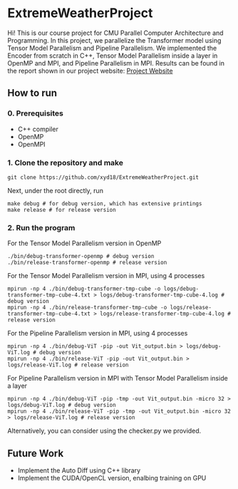 # ExtremeWeatherProject
Hi! This is our course project for CMU Parallel Computer Architecture and Programming. In this project, we parallelize the Transformer model using Tensor Model Parallelism and Pipeline Parallelism. We implemented the Encoder from scratch in C++, Tensor Model Parallelism inside a layer in OpenMP and MPI, and Pipeline Parallelism in MPI. Results can be found in the report shown in our project website:
[Project Website](https://xyd18.github.io/ExtremeWeatherProject/)


## How to run
### 0. Prerequisites
- C++ compiler
- OpenMP
- OpenMPI

### 1. Clone the repository and make
```
git clone https://github.com/xyd18/ExtremeWeatherProject.git
```

Next, under the root directly, run
```
make debug # for debug version, which has extensive printings
make release # for release version
```

### 2. Run the program
For the Tensor Model Parallelism version in OpenMP
```
./bin/debug-transformer-openmp # debug version
./bin/release-transformer-openmp # release version
```


For the Tensor Model Parallelism version in MPI, using 4 processes
```
mpirun -np 4 ./bin/debug-transformer-tmp-cube -o logs/debug-transformer-tmp-cube-4.txt > logs/debug-transformer-tmp-cube-4.log # debug version
mpirun -np 4 ./bin/release-transformer-tmp-cube -o logs/release-transformer-tmp-cube-4.txt > logs/release-transformer-tmp-cube-4.log # release version
```


For the Pipeline Parallelism version in MPI, using 4 processes
```
mpirun -np 4 ./bin/debug-ViT -pip -out Vit_output.bin > logs/debug-ViT.log # debug version
mpirun -np 4 ./bin/release-ViT -pip -out Vit_output.bin > logs/release-ViT.log # release version
```


For Pipeline Parallelism version in MPI with Tensor Model Parallelism inside a layer
```
mpirun -np 4 ./bin/debug-ViT -pip -tmp -out Vit_output.bin -micro 32 > logs/debug-ViT.log # debug version
mpirun -np 4 ./bin/release-ViT -pip -tmp -out Vit_output.bin -micro 32 > logs/release-ViT.log # release version
```


Alternatively, you can consider using the checker.py we provided.


## Future Work
- Implement the Auto Diff using C++ library
- Implement the CUDA/OpenCL version, enalbing training on GPU


